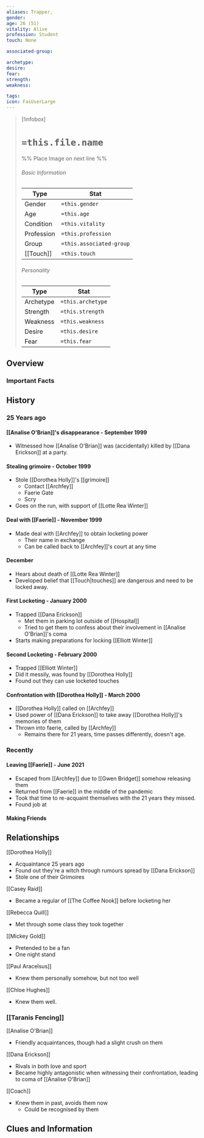 ```yaml
---
aliases: Trapper, 
gender: 
age: 26 (51)
vitality: Alive
profession: Student
touch: None

associated-group: 

archetype:
desire:
fear:
strength:
weakness:

tags:
icon: FasUserLarge
---
```


> [!infobox]
> # `=this.file.name`
> %% Place Image on next line %%
> ###### Basic Information
> Type |  Stat |
> ---|---|
> Gender | `=this.gender` |
> Age | `=this.age` |
> Condition | `=this.vitality` |
> Profession | `=this.profession` |
> Group | `=this.associated-group` |
> [[Touch]] | `=this.touch` |
> ###### Personality
> Type |  Stat |
> ---|---|
> Archetype | `=this.archetype` |
> Strength | `=this.strength` |
> Weakness | `=this.weakness` |
> Desire | `=this.desire` |
> Fear | `=this.fear` |
## Overview

### Important Facts

## History
### 25 Years ago
#### [[Analise O'Brian]]'s disappearance - September 1999
- Witnessed how [[Analise O'Brian]] was (accidentally) killed by [[Dana Erickson]] at a party. 
#### Stealing grimoire - October 1999
- Stole [[Dorothea Holly]]'s [[grimoire]]
	- Contact [[Archfey]]
	- Faerie Gate
	- Scry
- Goes on the run, with support of [[Lotte Rea Winter]]

#### Deal with [[Faerie]] - November 1999
- Made deal with [[Archfey]] to obtain locketing power
	- Their name in exchange
	- Can be called back to [[Archfey]]'s court at any time

#### December
- Hears about death of [[Lotte Rea Winter]]
- Developed belief that [[Touch|touches]] are dangerous and need to be locked away. 

#### First Locketing - January 2000
- Trapped [[Dana Erickson]]
	- Met them in parking lot outside of [[Hospital]]
	- Tried to get them to confess about their involvement in [[Analise O'Brian]]'s coma
- Starts making preparations for locking [[Elliott Winter]]

#### Second Locketing - February 2000
- Trapped [[Elliott Winter]]
- Did it messily, was found by [[Dorothea Holly]]
- Found out they can use locketed touches

#### Confrontation with [[Dorothea Holly]] - March 2000
- [[Dorothea Holly]] called on [[Archfey]]
- Used power of [[Dana Erickson]] to take away [[Dorothea Holly]]'s memories of them
- Thrown into faerie, called by [[Archfey]]
	- Remains there for 21 years, time passes differently, doesn't age.

### Recently
#### Leaving [[Faerie]] - June 2021
- Escaped from [[Archfey]] due to [[Gwen Bridget]] somehow releasing them
- Returned from [[Faerie]] in the middle of the pandemic
- Took that time to re-acquaint themselves with the 21 years they missed. 
- Found job at 

#### Making Friends



## Relationships
[[Dorothea Holly]]
- Acquaintance 25 years ago 
- Found out they're a witch through rumours spread by [[Dana Erickson]]
- Stole one of their Grimoires

[[Casey Raid]]
- Became a regular of [[The Coffee Nook]] before locketing her 

[[Rebecca Quill]]
- Met through some class they took together 

[[Mickey Gold]]
- Pretended to be a fan
- One night stand

[[Paul Aracelsus]]
- Knew them personally somehow, but not too well

[[Chloe Hughes]]
- Knew them well. 


### [[Taranis Fencing]]
[[Analise O'Brian]]
- Friendly acquaintances, though had a slight crush on them

[[Dana Erickson]]
- Rivals in both love and sport
- Became highly antagonistic when witnessing their confrontation, leading to coma of [[Analise O'Brian]]

[[Coach]]
- Knew them in past, avoids them now
	- Could be recognised by them


## Clues and Information
